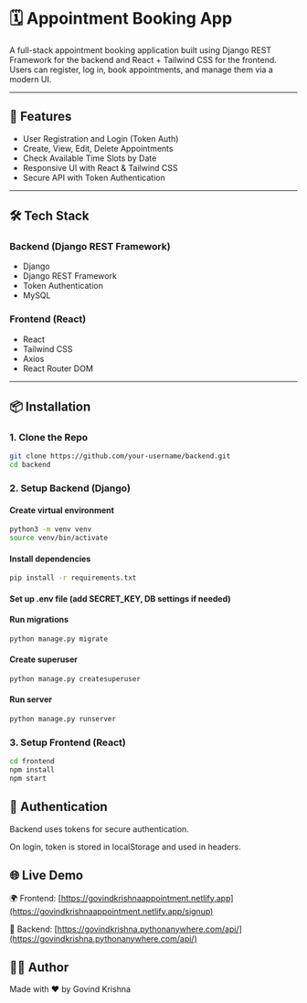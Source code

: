 # 🗓️ Appointment Booking App

A full-stack appointment booking application built using Django REST Framework for the backend and React + Tailwind CSS for the frontend. Users can register, log in, book appointments, and manage them via a modern UI.

---

## 🚀 Features

- User Registration and Login (Token Auth)
- Create, View, Edit, Delete Appointments
- Check Available Time Slots by Date
- Responsive UI with React & Tailwind CSS
- Secure API with Token Authentication

---

## 🛠️ Tech Stack

### Backend (Django REST Framework)
- Django
- Django REST Framework
- Token Authentication
- MySQL

### Frontend (React)
- React
- Tailwind CSS
- Axios
- React Router DOM

---

## 📦 Installation

### 1. Clone the Repo

```bash
git clone https://github.com/your-username/backend.git
cd backend
```
### 2. Setup Backend (Django)

#### Create virtual environment
```bash
python3 -m venv venv
source venv/bin/activate
```

#### Install dependencies
```bash
pip install -r requirements.txt
```

#### Set up .env file (add SECRET_KEY, DB settings if needed)

#### Run migrations
```bash
python manage.py migrate
```

#### Create superuser
```bash
python manage.py createsuperuser
```

#### Run server
```bash
python manage.py runserver
```
### 3. Setup Frontend (React)
```bash
cd frontend
npm install
npm start
```
## 🔐 Authentication
Backend uses tokens for secure authentication.

On login, token is stored in localStorage and used in headers.


## 🌐 Live Demo
🌍 Frontend: [https://govindkrishnaappointment.netlify.app](https://govindkrishnaappointment.netlify.app/signup)

🔗 Backend: [https://govindkrishna.pythonanywhere.com/api/](https://govindkrishna.pythonanywhere.com/api/)

## 🙋‍♂️ Author
Made with ❤️ by Govind Krishna

